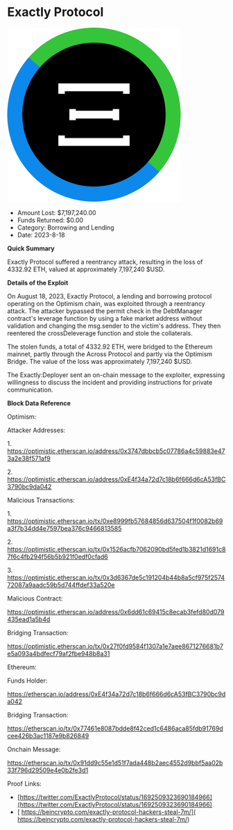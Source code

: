 # Exactly Protocol
![Exactly Protocol](/rektimages/Exactly-Protocol-Exploit.png)
- Amount Lost: $7,197,240.00
- Funds Returned: $0.00
- Category: Borrowing and Lending
- Date: 2023-8-18

**Quick Summary**

Exactly Protocol suffered a reentrancy attack, resulting in the loss of 4332.92 ETH, valued at approximately 7,197,240 $USD.

  


 **Details of the Exploit**

On August 18, 2023, Exactly Protocol, a lending and borrowing protocol operating on the Optimism chain, was exploited through a reentrancy attack. The attacker bypassed the permit check in the DebtManager contract's leverage function by using a fake market address without validation and changing the msg.sender to the victim's address. They then reentered the crossDeleverage function and stole the collaterals.

  


The stolen funds, a total of 4332.92 ETH, were bridged to the Ethereum mainnet, partly through the Across Protocol and partly via the Optimism Bridge. The value of the loss was approximately 7,197,240 $USD.

  


The Exactly:Deployer sent an on-chain message to the exploiter, expressing willingness to discuss the incident and providing instructions for private communication.

  


 **Block Data Reference**

Optimism:

Attacker Addresses:

1\. https://optimistic.etherscan.io/address/0x3747dbbcb5c07786a4c59883e473a2e38f571af9

2\. https://optimistic.etherscan.io/address/0xE4f34a72d7c18b6f666d6cA53fBC3790bc9da042

  


Malicious Transactions:

1\. https://optimistic.etherscan.io/tx/0xe8999fb57684856d637504f1f0082b69a3f7b34dd4e7597bea376c9466813585

2\. https://optimistic.etherscan.io/tx/0x1526acfb7062090bd5fed1b3821d1691c87f6c4fb294f56b5b921f0edf0cfad6

3\. https://optimistic.etherscan.io/tx/0x3d6367de5c191204b44b8a5cf975f257472087a9aadc59b5d744ffdef33a520e

  


Malicious Contract:

https://optimistic.etherscan.io/address/0x6dd61c69415c8ecab3fefd80d079435ead1a5b4d

  


Bridging Transaction:

https://optimistic.etherscan.io/tx/0x27f0fd9584f1307a1e7aee8671276681b7e5a093a4bdfecf79af2fbe948b8a31

  


Ethereum:

Funds Holder:

https://etherscan.io/address/0xE4f34a72d7c18b6f666d6cA53fBC3790bc9da042

  


Bridging Transaction:

https://etherscan.io/tx/0x77461e8087bdde8f42ced1c6486aca85fdb91769dcee426b3ac1187e9b826849

  


Onchain Message:

https://etherscan.io/tx/0x91dd9c55e1d51f7ada448b2aec4552d9bbf5aa02b33f796d29509e4e0b2fe3d1


Proof Links:
- [https://twitter.com/ExactlyProtocol/status/1692509323690184966](https://twitter.com/ExactlyProtocol/status/1692509323690184966)
- [ https://beincrypto.com/exactly-protocol-hackers-steal-7m/]( https://beincrypto.com/exactly-protocol-hackers-steal-7m/)


